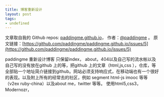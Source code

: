 ```yaml
---
title: 博客重新设计
layout: post
tags:
- undefined
---
```



 文章取自我的 Github  repos: [paddingme.github.io](https://github.com/paddingme/paddingme.github.io)， 作者：[@paddingme](http://padding.me/about.html) 。
  原文链接：[https://github.com/paddingme/paddingme.github.io/issues/5](https://github.com/paddingme/paddingme.github.io/issues/5)

paddingme 重新设计博客
只保留index， about，404以及自己写的流水帐以及自己写的没有放在github 上的等，把github 上的文章（html,js,css ），仓库，等全部贴一个地址简介链接到github。网站必须支持响应式，在移动端也有一个很好的表现。以及附上所有的经常去的社区，例如 segment html-js imooc 等等（v2ex ruby-china）以及about me，twitter 等等。
使用html5,css3，Modernozr，